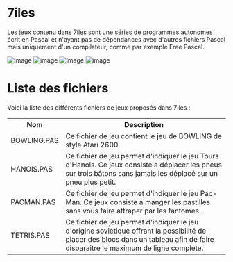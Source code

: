 # 7iles

Les jeux contenu dans 7iles sont une séries de programmes autonomes écrit en Pascal et n'ayant pas de dépendances avec d'autres fichiers Pascal mais uniquement d'un compilateur, comme par exemple Free Pascal.

![image](https://user-images.githubusercontent.com/11842176/132130638-57b5e8d3-50df-4696-834e-1790eb6e7645.png)
![image](https://user-images.githubusercontent.com/11842176/132130773-31b4704d-974c-48d3-a9d9-49b31ae1698d.png)
![image](https://user-images.githubusercontent.com/11842176/132139074-12bba7cb-1823-4c84-bbdd-bf528ffc99cf.png)
![image](https://user-images.githubusercontent.com/11842176/181278768-d61424df-c033-45d7-ae1f-402a9a0b9a79.png)


# Liste des fichiers

Voici la liste des différents fichiers de jeux proposés dans 7iles :

<table>
    <tr>
      <th>Nom</th>
      <th>Description</th>
     </tr>
    <tr> 
      <td>BOWLING.PAS</td>
      <td>Ce fichier de jeu contient le jeu de BOWLING de style Atari 2600.</td>
    </tr>
    <tr>
      <td>HANOIS.PAS</td>
      <td>Ce fichier de jeu permet d'indiquer le jeu Tours d'Hanois. Ce jeux consiste a déplacer les pneus sur trois bâtons sans jamais les déplacé sur un pneu plus petit.</td>
     </tr>    
     <tr>
      <td>PACMAN.PAS</td>
      <td>Ce fichier de jeu permet d'indiquer le jeu Pac-Man. Ce jeux consiste a manger les pastilles sans vous faire attraper par les fantomes.</td>
     </tr>        
    <tr>
      <td>TETRIS.PAS</td>
      <td>Ce fichier de jeu permet d'indiquer le jeu d'origine soviétique offrant la possibilité de placer des blocs dans un tableau afin de faire disparaitre le maximum de ligne complete. </td>
     </tr>
</table>
